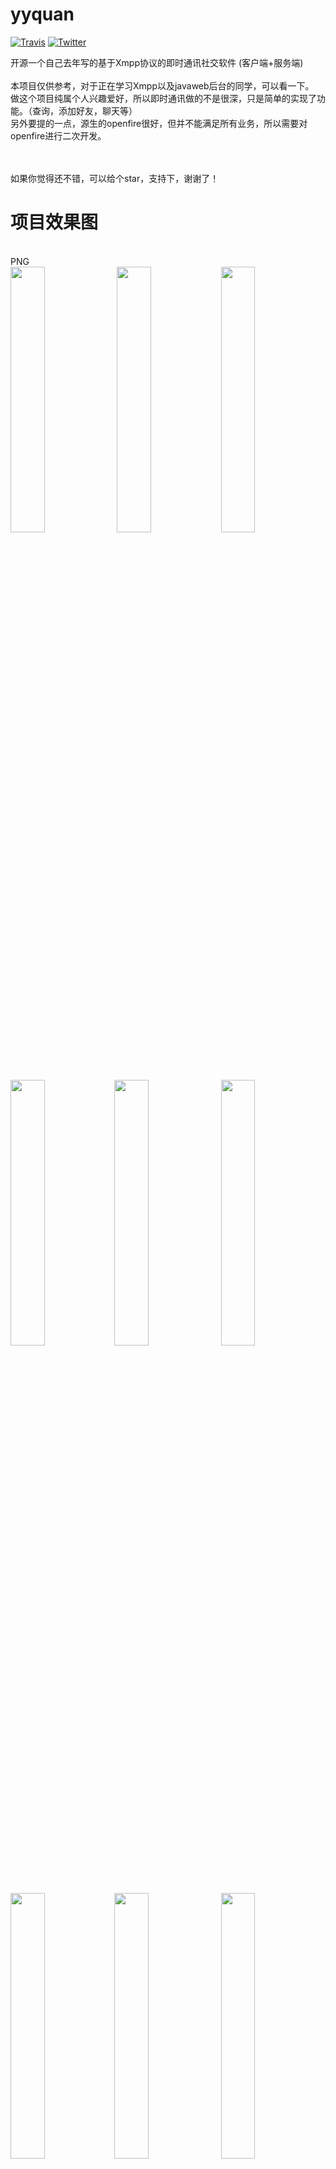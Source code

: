 # yyquan
[![Travis](https://img.shields.io/badge/License-Apache2.0-blue.svg)](http://www.apache.org/licenses/LICENSE-2.0)
[![Twitter](https://img.shields.io/badge/Gradle-2.1.0-brightgreen.svg)](https://github.com/jiangzehui/polygonsview)<br>

开源一个自己去年写的基于Xmpp协议的即时通讯社交软件 (客户端+服务端)<br>
<br>
本项目仅供参考，对于正在学习Xmpp以及javaweb后台的同学，可以看一下。<br>
做这个项目纯属个人兴趣爱好，所以即时通讯做的不是很深，只是简单的实现了功能。（查询，添加好友，聊天等）<br>另外要提的一点，源生的openfire很好，但并不能满足所有业务，所以需要对openfire进行二次开发。<br>

<br>
<br>
如果你觉得还不错，可以给个star，支持下，谢谢了！

# 项目效果图
<br>
PNG
<br>
<a href="img/img5.png"><img src="img/img5.png" width="33%"/></a> <a href="img/img6.png"><img src="img/img6.png" width="33%"/></a><a href="img/img0.png"><img src="img/img0.png" width="33%"/></a>

<a href="img/img8.png"><img src="img/img8.png" width="33%"/></a><a href="img/img9.png"><img src="img/img9.png" width="33%"/></a> <a href="img/img10.png"><img src="img/img10.png" width="33%"/></a>

<a href="img/img11.png"><img src="img/img11.png" width="33%"/></a><a href="img/img12.png"><img src="img/img12.png" width="33%"/></a> <a href="img/img13.png"><img src="img/img13.png" width="33%"/></a>
<a href="img/img14.png"><img src="img/img14.png" width="33%"/></a><a href="img/img15.png"><img src="img/img15.png" width="33%"/></a><a href="img/img1.png"><img src="img/img1.png" width="33%"/></a><a href="img/img2.png"><img src="img/img2.png" width="33%"/></a><a href="img/img3.png"><img src="img/img3.png" width="33%"/></a><a href="img/img4.png"><img src="img/img4.png" width="33%"/></a>
<br>
<br>
GIF
<br>
![这里写图片描述](https://github.com/jiangzehui/yyquan/blob/master/img/gf1.gif)
<br>
模拟器录制显示的效果不是太好且只展示了聊天功能，其他功能自行下载体验。
<br>
# APK
[apk下载](https://github.com/jiangzehui/yyquan/blob/master/apk/yyq1.2.2.apk)
<br>或者前往各大应用市场（应用宝，360，百度等）搜索 **猿友圈** 下载<br>如无法测试，说明服务器到期了。请自行搭建服务端，搭建过程遇到任何问题可以联系我<br>email:jianghui1992@vip.qq.com
<br>
# 用到的三方库
## 客户端
### 注解
compile 'com.jakewharton:butterknife:7.0.1'<br>



### 网络请求
compile 'com.loopj.android:android-async-http:1.4.9' <br>



### 图片处理
compile 'com.squareup.picasso:picasso:2.5.2' <br>
compile 'com.commit451:PhotoView:1.2.4'<br>


### 即时通讯
asmack-android-6<br>

### Other
高德地图<br>
ShareSDK<br>
SMSSDK<br>
信鸽推送<br>

## 服务端
### 即时通讯
openfire_3_10_3<br>

### 数据库
mysql<br>

### Other
Tomcat<br>
JavaWeb<br>

# 服务端安装
1.安装 mysql+tomcat6.0<br>
2.初始化数据库文件<br>
3.将service服务端代码部署到tomcat(我上传的是源码，需要自己编译一下哈)<br>
4.openfire安装部署 http://jingyan.baidu.com/article/2c8c281df16ad30008252ae4.html<br>
5.修改一下openfire数据表ofuser表name字段的长度（代码：alter table ofuser modify column name varchar(200);）<br>
6.启动tomcat与openfire<br>
ps: IP地址记得要改成你自己的，由于是去年写的项目，Android6.0并没有做适配，请谅解，如果遇到报错，请手动打开所有权限。<br>

# 推荐阅读
1.模仿掌上英雄联盟能力分析效果<br> https://github.com/jiangzehui/polygonsview<br><br>

2.此项目基于Retrotfit2.1+Material Design+ijkplayer开发的一个APP。目前已有的功能是 新闻，gif动图，视频播放<br>
https://github.com/jiangzehui/MD<br>
# About me

An android little developer in HeBei.<br>
If you have any suggestions, let me know.<br>
email:jianghui1992@vip.qq.com


# License

Copyright 2016 jiangzehui

Licensed under the Apache License, Version 2.0 (the "License"); you may not use this file except in compliance with the License. You may obtain a copy of the License at

http://www.apache.org/licenses/LICENSE-2.0

Unless required by applicable law or agreed to in writing, software distributed under the License is distributed on an "AS IS" BASIS, WITHOUT WARRANTIES OR CONDITIONS OF ANY KIND, either express or implied. See the License for the specific language governing permissions and limitations under the License.
